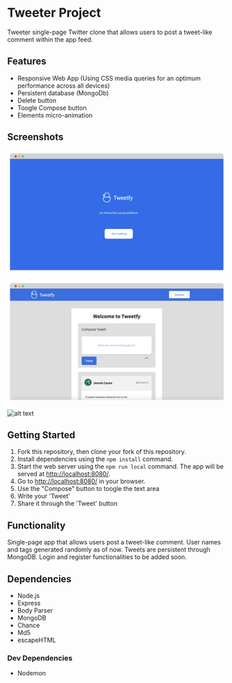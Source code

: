 # Tweeter Project

Tweeter single-page Twitter clone that allows users to post a tweet-like comment within the app feed.

## Features

- Responsive Web App (Using CSS media queries for an optimum performance across all devices)
- Persistent database (MongoDb)
- Delete button
- Toogle Compose button
- Elements micro-animation

## Screenshots

![alt text](/public/images/screenshot1.png "Homepage")

![alt text](/public/images/screenshot2.png "Compose")

![alt text](/public/images/screenshot3 "Tweets")

## Getting Started

1. Fork this repository, then clone your fork of this repository.
2. Install dependencies using the `npm install` command.
3. Start the web server using the `npm run local` command. The app will be served at <http://localhost:8080/>.
4. Go to <http://localhost:8080/> in your browser.
5. Use the "Compose" button to toogle the text area
6. Write your 'Tweet'
7. Share it through the 'Tweet' button

## Functionality

Single-page app that allows users post a tweet-like comment. User names and tags generated randomly as of now. Tweets are persistent through MongoDB. Login and register functionalities to be added soon.

## Dependencies

- Node.js
- Express
- Body Parser
- MongoDB
- Chance
- Md5
- escapeHTML

### Dev Dependencies

- Nodemon
